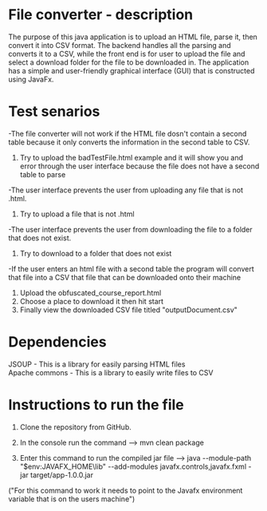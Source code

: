 # File converter - description

The purpose of this java application is to upload an HTML file, parse it, then convert it into CSV format.
The backend handles all the parsing and converts it to a CSV, while the front end is for user to upload the file and select a download folder for the file to be downloaded in.
The application has a simple and user-friendly graphical interface (GUI) that is constructed using JavaFx.

# Test senarios 

-The file converter will not work if the HTML file dosn't contain a second table because it only converts the information in the second table to CSV.
1. Try to upload the badTestFile.html example and it will show you and error through the user interface because the file does not have a second table to parse

-The user interface prevents the user from uploading any file that is not .html.
1. Try to upload a file that is not .html

-The user interface prevents the user from downloading the file to a folder that does not exist.
1. Try to download to a folder that does not exist

-If the user enters an html file with a second table the program will convert that file into a CSV that file that can be downloaded onto their machine
1. Upload the obfuscated_course_report.html 
2. Choose a place to download it then hit start
3. Finally view the downloaded CSV file titled "outputDocument.csv"


# Dependencies

JSOUP - This is a library for easily parsing HTML files  
Apache commons - This is a library to easily write files to CSV

# Instructions to run the file

1. Clone the repository from GitHub.

2. In the console run the command --> mvn clean package

3. Enter this command to run the compiled jar file --> java --module-path "$env:JAVAFX_HOME\lib" --add-modules javafx.controls,javafx.fxml -jar target/app-1.0.0.jar 

("For this command to work it needs to point to the Javafx environment variable that is on the users machine")

